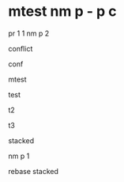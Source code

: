 # mtest nm p - p c

pr 1 1 nm p 2

conflict

conf

mtest

test

t2

t3

stacked

nm p 1

rebase stacked 
